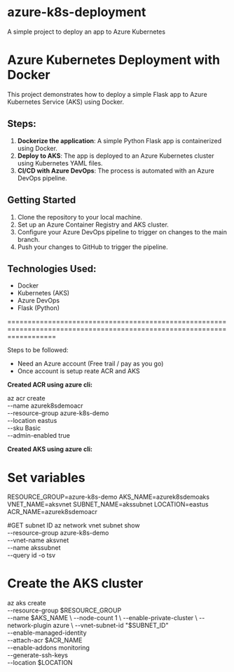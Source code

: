 # azure-k8s-deployment
A simple project to deploy an app to Azure Kubernetes

# Azure Kubernetes Deployment with Docker

This project demonstrates how to deploy a simple Flask app to Azure Kubernetes Service (AKS) using Docker.

## Steps:
1. **Dockerize the application**: A simple Python Flask app is containerized using Docker.
2. **Deploy to AKS**: The app is deployed to an Azure Kubernetes cluster using Kubernetes YAML files.
3. **CI/CD with Azure DevOps**: The process is automated with an Azure DevOps pipeline.

## Getting Started
1. Clone the repository to your local machine.
2. Set up an Azure Container Registry and AKS cluster.
3. Configure your Azure DevOps pipeline to trigger on changes to the main branch.
4. Push your changes to GitHub to trigger the pipeline.

## Technologies Used:
- Docker
- Kubernetes (AKS)
- Azure DevOps
- Flask (Python)

========================================================================================================================

Steps to be followed:

* Need an Azure account (Free trail / pay as you go)
* Once account is setup reate ACR and AKS 


**Created ACR using azure cli:**

az acr create \
  --name azurek8sdemoacr \
  --resource-group azure-k8s-demo \
  --location eastus \
  --sku Basic \
  --admin-enabled true

  **Created AKS using azure cli:**

  # Set variables
RESOURCE_GROUP=azure-k8s-demo
AKS_NAME=azurek8sdemoaks
VNET_NAME=aksvnet
SUBNET_NAME=akssubnet
LOCATION=eastus
ACR_NAME=azurek8sdemoacr


#GET subnet ID
az network vnet subnet show \
  --resource-group azure-k8s-demo \
  --vnet-name aksvnet \
  --name akssubnet \
  --query id -o tsv


# Create the AKS cluster
az aks create \
  --resource-group $RESOURCE_GROUP \
  --name $AKS_NAME \
  --node-count 1 \
  --enable-private-cluster \
  --network-plugin azure \
  --vnet-subnet-id "$SUBNET_ID" \
  --enable-managed-identity \
  --attach-acr $ACR_NAME \
  --enable-addons monitoring \
  --generate-ssh-keys \
  --location $LOCATION


  

